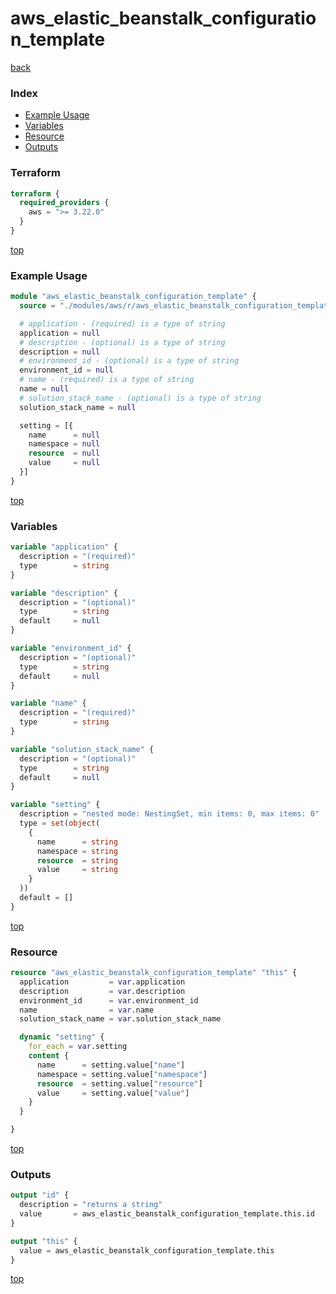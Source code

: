 # aws_elastic_beanstalk_configuration_template

[back](../aws.md)

### Index

- [Example Usage](#example-usage)
- [Variables](#variables)
- [Resource](#resource)
- [Outputs](#outputs)

### Terraform

```terraform
terraform {
  required_providers {
    aws = ">= 3.22.0"
  }
}
```

[top](#index)

### Example Usage

```terraform
module "aws_elastic_beanstalk_configuration_template" {
  source = "./modules/aws/r/aws_elastic_beanstalk_configuration_template"

  # application - (required) is a type of string
  application = null
  # description - (optional) is a type of string
  description = null
  # environment_id - (optional) is a type of string
  environment_id = null
  # name - (required) is a type of string
  name = null
  # solution_stack_name - (optional) is a type of string
  solution_stack_name = null

  setting = [{
    name      = null
    namespace = null
    resource  = null
    value     = null
  }]
}
```

[top](#index)

### Variables

```terraform
variable "application" {
  description = "(required)"
  type        = string
}

variable "description" {
  description = "(optional)"
  type        = string
  default     = null
}

variable "environment_id" {
  description = "(optional)"
  type        = string
  default     = null
}

variable "name" {
  description = "(required)"
  type        = string
}

variable "solution_stack_name" {
  description = "(optional)"
  type        = string
  default     = null
}

variable "setting" {
  description = "nested mode: NestingSet, min items: 0, max items: 0"
  type = set(object(
    {
      name      = string
      namespace = string
      resource  = string
      value     = string
    }
  ))
  default = []
}
```

[top](#index)

### Resource

```terraform
resource "aws_elastic_beanstalk_configuration_template" "this" {
  application         = var.application
  description         = var.description
  environment_id      = var.environment_id
  name                = var.name
  solution_stack_name = var.solution_stack_name

  dynamic "setting" {
    for_each = var.setting
    content {
      name      = setting.value["name"]
      namespace = setting.value["namespace"]
      resource  = setting.value["resource"]
      value     = setting.value["value"]
    }
  }

}
```

[top](#index)

### Outputs

```terraform
output "id" {
  description = "returns a string"
  value       = aws_elastic_beanstalk_configuration_template.this.id
}

output "this" {
  value = aws_elastic_beanstalk_configuration_template.this
}
```

[top](#index)